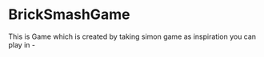 # BrickSmashGame
This is Game which is created by taking simon game as inspiration
you can play in - 
